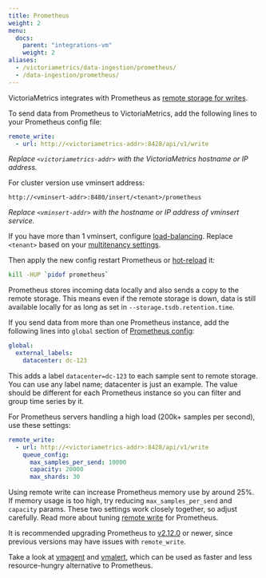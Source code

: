 ```yaml
---
title: Prometheus
weight: 2
menu:
  docs:
    parent: "integrations-vm"
    weight: 2
aliases:
  - /victoriametrics/data-ingestion/prometheus/
  - /data-ingestion/prometheus/
---
```


VictoriaMetrics integrates with Prometheus as [remote storage for writes](https://prometheus.io/docs/operating/integrations/#remote-endpoints-and-storage).

To send data from Prometheus to VictoriaMetrics, add the following lines to your Prometheus config file:
```yaml
remote_write:
  - url: http://<victoriametrics-addr>:8428/api/v1/write
```
_Replace `<victoriametrics-addr>` with the VictoriaMetrics hostname or IP address._

For cluster version use vminsert address:
```
http://<vminsert-addr>:8480/insert/<tenant>/prometheus
```
_Replace `<vminsert-addr>` with the hostname or IP address of vminsert service._

If you have more than 1 vminsert, configure [load-balancing](https://docs.victoriametrics.com/victoriametrics/cluster-victoriametrics/#cluster-setup).
Replace `<tenant>` based on your [multitenancy settings](https://docs.victoriametrics.com/victoriametrics/cluster-victoriametrics/#multitenancy).

Then apply the new config restart Prometheus or [hot-reload](https://prometheus.io/docs/prometheus/latest/configuration/configuration/#configuration) it:
```sh
kill -HUP `pidof prometheus`
```

Prometheus stores incoming data locally and also sends a copy to the remote storage.
This means even if the remote storage is down, data is still available locally for as long as set in `--storage.tsdb.retention.time`.

If you send data from more than one Prometheus instance, add the following lines into `global` section
of [Prometheus config](https://prometheus.io/docs/prometheus/latest/configuration/configuration/#configuration-file):
```yaml
global:
  external_labels:
    datacenter: dc-123
```

This adds a label `datacenter=dc-123` to each sample sent to remote storage.
You can use any label name; datacenter is just an example. The value should be different for each Prometheus instance 
so you can filter and group time series by it.

For Prometheus servers handling a high load (200k+ samples per second), use these settings:
```yaml
remote_write:
  - url: http://<victoriametrics-addr>:8428/api/v1/write
    queue_config:
      max_samples_per_send: 10000
      capacity: 20000
      max_shards: 30
```

Using remote write can increase Prometheus memory use by around 25%. If memory usage is too high, try reducing 
`max_samples_per_send` and `capacity` params. These two settings work closely together, so adjust carefully.
Read more about tuning [remote write](https://prometheus.io/docs/practices/remote_write) for Prometheus.

It is recommended upgrading Prometheus to [v2.12.0](https://github.com/prometheus/prometheus/releases/latest) or newer,
since previous versions may have issues with `remote_write`.

Take a look at [vmagent](https://docs.victoriametrics.com/vmagent/) and [vmalert](https://docs.victoriametrics.com/vmalert/),
which can be used as faster and less resource-hungry alternative to Prometheus.
